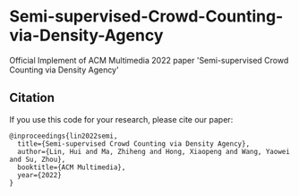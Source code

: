 # Semi-supervised-Crowd-Counting-via-Density-Agency
Official Implement of ACM Multimedia 2022 paper 'Semi-supervised Crowd Counting via Density Agency'

## Citation
If you use this code for your research, please cite our paper:

```
@inproceedings{lin2022semi,
  title={Semi-supervised Crowd Counting via Density Agency},
  author={Lin, Hui and Ma, Zhiheng and Hong, Xiaopeng and Wang, Yaowei and Su, Zhou},
  booktitle={ACM Multimedia},
  year={2022}
}
```

